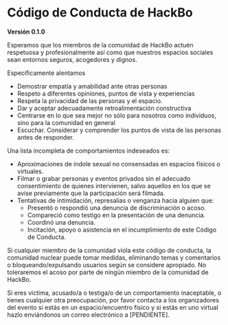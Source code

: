 # Código de Conducta de HackBo

**Versión 0.1.0**

Esperamos que los miembros de la comunidad de HackBo actuén respetuosa y profesionalmente
así como que nuestros espacios sociales sean entornos seguros, acogedores y dignos.

Específicamente alentamos

* Demostrar empatía y amabilidad ante otras personas
* Respeto a diferentes opiniones, puntos de vista y experiencias
* Respeta la privacidad de las personas y el espacio.
* Dar y aceptar adecuadamente retroalimentación constructiva
* Centrarse en lo que sea mejor no sólo para nosotros como individuos, sino para la comunidad en general
* Escuchar. Considerar y comprender los puntos de vista de las personas antes de responder. 


Una lista incompleta de comportamientos indeseados es:

* Aproximaciones de índole sexual no consensadas en espacios físicos o virtuales.
* Filmar o grabar personas y eventos privados sin el adecuado consentimiento de quienes intervienen, salvo aquellos en los que se avise previamente que la participación será filmada.
* Tentativas de intimidación, represalias o venganza hacia alguien que:
  * Presentó o respondió una denuncia de discriminación o acoso.
  * Compareció como testigo en la presentación de una denuncia.
  * Coordinó una denuncia.
  * Incitación, apoyo o asistencia en el incumplimiento de este Código de Conducta. 

Si cualquier miembro de la comunidad viola este código de conducta,
la comunidad nuclear puede tomar medidas, 
eliminando temas y comentarios o bloqueando/expulsando usuarios según se considere apropiado.
No toleraremos el acoso por parte de ningún miembro de la comunidad de HackBo.

Si eres victima, acusado/a o testiga/o de un comportamiento inaceptable, o tienes cualquier otra preocupación, 
por favor contacta a los organizadores del evento si estás en un espacio/encuentro físico
y si estás en uno virtual hazlo enviándonos un correo electrónico a [PENDIENTE].
